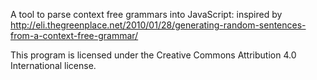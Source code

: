 A tool to parse context free grammars into JavaScript: inspired by http://eli.thegreenplace.net/2010/01/28/generating-random-sentences-from-a-context-free-grammar/

This program is licensed under the Creative Commons Attribution 4.0 International license.

